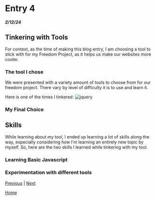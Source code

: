 # Entry 4
##### 2/12/24

## Tinkering with Tools
For context, as the time of making this blog entry, I am choosing a tool to stick with for my Freedom Project, as it helps us make our websites more cooler.
### The tool I chose
We were presented with a variety amount of tools to choose from for our freedom project. There vary by level of difficulty it is to use and learn it. 

Here is one of the times I tinkered:
![jquery](https://github.com/simrans4258/sep10-freedom-project/assets/146861300/59ffb070-bdc8-4d69-907a-ab25dae56138)

### My Final Choice

## Skills
While learning about my tool, I ended up learning a lot of skills along the way, especially considering how I'm learning an entirely new topic by myself. So, here are the two skills I learned while tinkering with my tool.
### Learning Basic Javascript


### Experimentation with different tools


[Previous](entry03.md) | [Next](entry05.md)

[Home](../README.md)
